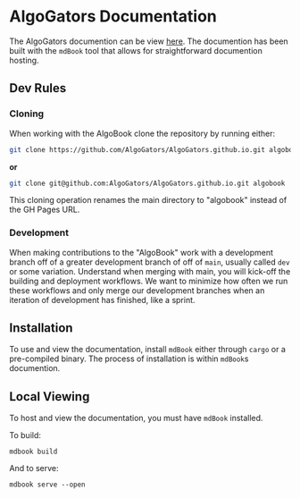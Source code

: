 # AlgoGators Documentation
The AlgoGators documention can be view [here](https://algogators.github.io/). The documention has been built with the `mdBook` tool that allows for straightforward documention hosting.

## Dev Rules

### Cloning
When working with the AlgoBook clone the repository by running either:
```bash
git clone https://github.com/AlgoGators/AlgoGators.github.io.git algobook
```
**or**
```bash
git clone git@github.com:AlgoGators/AlgoGators.github.io.git algobook
```

This cloning operation renames the main directory to "algobook" instead of the GH Pages URL.

### Development
When making contributions to the "AlgoBook" work with a development branch off of a greater development branch of off of `main`, usually called `dev` or some variation. Understand when merging with main, you will kick-off the building and deployment workflows. We want to minimize how often we run these workflows and only merge our development branches when an iteration of development has finished, like a sprint. 

## Installation
To use and view the documentation, install `mdBook` either through `cargo` or a pre-compiled binary. The process of installation is within `mdBook`s documention.

## Local Viewing
To host and view the documentation, you must have `mdBook` installed.

To build:
```
mdbook build
```
And to serve:
```
mdbook serve --open
```
